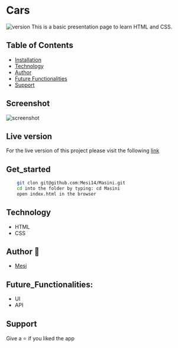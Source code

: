 # Cars

<img alt="version" src="https://img.shields.io/badge/version-1.0.0-blue.svg?cacheSeconds=2592000" />
This is a basic presentation page to learn HTML and CSS. 

## Table of Contents
- [Installation](#get_started)
- [Technology](#technology)
- [Author](#author)
- [Future Functionalities](#future_functionalities)
- [Support](#support)

## Screenshot
![screenshot](./Images/screenshot.jpg)

## Live version

For the live version of this project please visit the following [link]()

## Get_started
```bash
    git clon git@github.com:Mesi14/Masini.git
    cd into the folder by typing: cd Masini
    open index.html in the browser
```

## Technology

- HTML
- CSS

## Author :bust_in_silhouette:

- [Mesi](https://github.com/Mesi14)

## Future_Functionalities:

- UI
- API 

## Support

Give a :star: if you liked the app